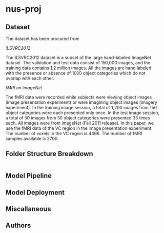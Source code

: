 # nus-proj

## Dataset

The dataset has been procured from

*ILSVRC2012*

The ILSVRC2012 dataset is a subset of the large hand-labeled ImageNet dataset. The validation and test data consist of 150,000 images, and the training data contains 1.2 million images. All the images are hand labeled with the presence or absence of 1000 object categories which do not overlap with each other.

*fMRI on ImageNet*

 The fMRI data were recorded while subjects were viewing object images (image presentation experiment) or were imagining object images (imagery experiment). In the training image session, a total of 1,200 images from 150 object categories were each presented only once. In the test image session, a total of 50 images from 50 object categories were presented 35 times each. All images were from ImageNet (Fall 2011 release). In this paper, we use the fMRI data of the VC region in the image presentation experiment. The number of voxels in the VC region is 4466. The number of fMRI samples available is 2700.
## Folder Structure Breakdown

```

```

## Model Pipeline

## Model Deployment

## Miscallaneous

## Authors
